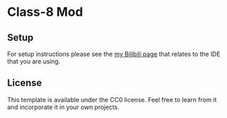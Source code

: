 # Class-8 Mod

## Setup

For setup instructions please see the [my Bilibili page]((https://space.bilibili.com/1714350503?spm_id_from=333.1007.0.0)) that relates to the IDE that you are using.

## License

This template is available under the CC0 license. Feel free to learn from it and incorporate it in your own projects.
